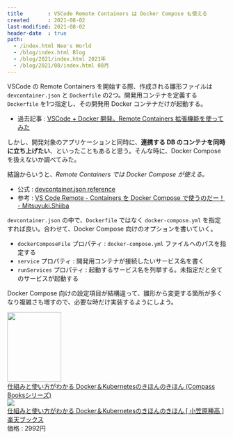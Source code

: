 ```yaml
---
title        : VSCode Remote Containers は Docker Compose も使える
created      : 2021-08-02
last-modified: 2021-08-02
header-date  : true
path:
  - /index.html Neo's World
  - /blog/index.html Blog
  - /blog/2021/index.html 2021年
  - /blog/2021/08/index.html 08月
---
```


VSCode の Remote Containers を開始する際、作成される雛形ファイルは `devcontainer.json` と `Dockerfile` の2つ。開発用コンテナを定義する `Dockerfile` を1つ指定し、その開発用 Docker コンテナだけが起動する。

- 過去記事 : [VSCode + Docker 開発。Remote Containers 拡張機能を使ってみた](/blog/2020/06/21-01.html)

しかし、開発対象のアプリケーションと同時に、**連携する DB のコンテナを同時に立ち上げたい**、といったこともあると思う。そんな時に、Docker Compose を扱えないか調べてみた。

結論からいうと、*Remote Containers では Docker Compose が使える。*

- 公式 : [devcontainer.json reference](https://code.visualstudio.com/docs/remote/devcontainerjson-reference)
- 参考 : [VS Code Remote - Containers を Docker Compose で使うのだー！ - Mitsuyuki.Shiiba](https://bufferings.hatenablog.com/entry/2020/06/11/233201)

`devcontainer.json` の中で、`Dockerfile` ではなく `docker-compose.yml` を指定すれば良い。合わせて、Docker Compose 向けのオプションを書いていく。

- `dockerComposeFile` プロパティ : `docker-compose.yml` ファイルへのパスを指定する
- `service` プロパティ : 開発用コンテナが接続したいサービス名を書く
- `runServices` プロパティ : 起動するサービス名を列挙する。未指定だと全てのサービスが起動する

Docker Compose 向けの設定項目が結構違って、雛形から変更する箇所が多くなり複雑さも増すので、必要な時だけ実装するようにしよう。

<div class="ad-amazon">
  <div class="ad-amazon-image">
    <a href="https://www.amazon.co.jp/dp/B08T961HKP?tag=neos21-22&amp;linkCode=osi&amp;th=1&amp;psc=1">
      <img src="https://m.media-amazon.com/images/I/51vhRrY-JEL._SL160_.jpg" width="124" height="160">
    </a>
  </div>
  <div class="ad-amazon-info">
    <div class="ad-amazon-title">
      <a href="https://www.amazon.co.jp/dp/B08T961HKP?tag=neos21-22&amp;linkCode=osi&amp;th=1&amp;psc=1">仕組みと使い方がわかる Docker＆Kubernetesのきほんのきほん (Compass Booksシリーズ)</a>
    </div>
  </div>
</div>

<div class="ad-rakuten">
  <div class="ad-rakuten-image">
    <a href="https://hb.afl.rakuten.co.jp/hgc/g00q0722.waxyc9ff.g00q0722.waxyd017/?pc=https%3A%2F%2Fitem.rakuten.co.jp%2Fbook%2F16580202%2F&amp;m=http%3A%2F%2Fm.rakuten.co.jp%2Fbook%2Fi%2F20234443%2F">
      <img src="https://thumbnail.image.rakuten.co.jp/@0_mall/book/cabinet/2745/9784839972745.jpg?_ex=128x128">
    </a>
  </div>
  <div class="ad-rakuten-info">
    <div class="ad-rakuten-title">
      <a href="https://hb.afl.rakuten.co.jp/hgc/g00q0722.waxyc9ff.g00q0722.waxyd017/?pc=https%3A%2F%2Fitem.rakuten.co.jp%2Fbook%2F16580202%2F&amp;m=http%3A%2F%2Fm.rakuten.co.jp%2Fbook%2Fi%2F20234443%2F">仕組みと使い方がわかる Docker＆Kubernetesのきほんのきほん [ 小笠原種高 ]</a>
    </div>
    <div class="ad-rakuten-shop">
      <a href="https://hb.afl.rakuten.co.jp/hgc/g00q0722.waxyc9ff.g00q0722.waxyd017/?pc=https%3A%2F%2Fwww.rakuten.co.jp%2Fbook%2F&amp;m=http%3A%2F%2Fm.rakuten.co.jp%2Fbook%2F">楽天ブックス</a>
    </div>
    <div class="ad-rakuten-price">価格 : 2992円</div>
  </div>
</div>

